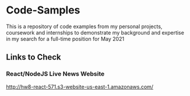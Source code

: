 # Code-Samples
This is a repository of code examples from my personal projects, coursework and internships to demonstrate my background and expertise in my search for a full-time position for May 2021

## Links to Check
### React/NodeJS Live News Website
http://hw8-react-571.s3-website-us-east-1.amazonaws.com/
